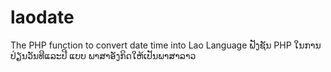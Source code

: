 # laodate
The PHP function to convert date time into Lao Language
ຟັງຊັນ PHP ໃນການປ່ຽນວັນທີແລະປີ ແບບ ພາສາອັງກິດໃຫ້ເປັນພາສາລາວ
